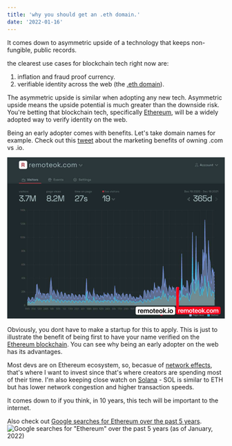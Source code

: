 ```yaml
---
title: 'why you should get an .eth domain.'
date: '2022-01-16'
---
```


It comes down to asymmetric upside of a technology that keeps non-fungible, public records.

the clearest use cases for blockchain tech right now are:
1. inflation and fraud proof currency. 
2. verifiable identity across the web (the [.eth domain](https://app.ens.domains/)).

The asymmetric upside is similar when adopting any new tech. Asymmetric upside means the upside potential is much greater than the downside risk. You're betting that blockchain tech, specifically [Ethereum](https://ethereum.org/en/), will be a widely adopted way to verify identity on the web.

Being an early adopter comes with benefits. Let's take domain names for example. Check out this [tweet](https://twitter.com/levelsio/status/1472204809981759491?s=20) about the marketing benefits of owning .com vs .io.

![chart showing increase in site visits after changing top level domain from .io to .com.](../public/images/eth-domain/seoImage.png)

Obviously, you dont have to make a startup for this to apply. This is just to illustrate the benefit of being first to have your name verified on the [Ethereum blockchain](https://ethereum.org/en/). You can see why being an early adopter on the web has its advantages. 

Most devs are on Ethereum ecosystem, so, becasue of [network effects](https://en.wikipedia.org/wiki/Network_effect), that's where I want to invest since that's where creators are spending most of their time. I'm also keeping close watch on [Solana](https://solana.com/solana-whitepaper.pdf) - SOL is similar to ETH but has lower network congestion and higher transaction speeds.

It comes down to if you think, in 10 years, this tech will be important to the internet.

Also check out [Google searches for Ethereum over the past 5 years](https://trends.google.com/trends/explore?date=today%205-y&q=%2Fm%2F0108bn2x).
![Google searches for "Ethereum" over the past 5 years (as of January, 2022)](../public.images/ethereumSearches.png)